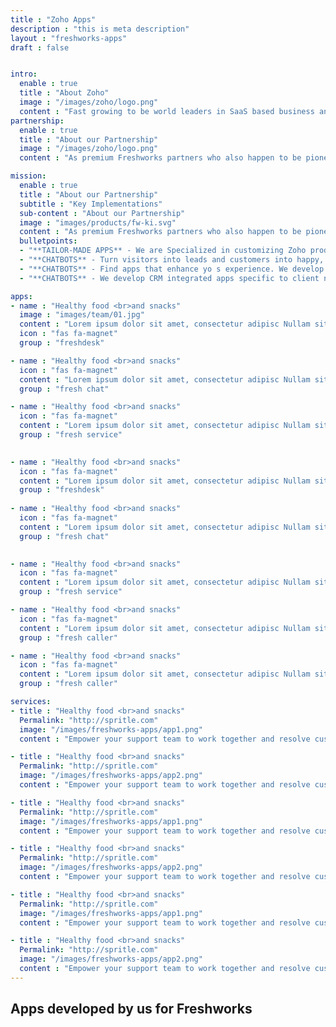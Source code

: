```yaml
---
title : "Zoho Apps"
description : "this is meta description"
layout : "freshworks-apps"
draft : false


intro:
  enable : true
  title : "About Zoho"
  image : "/images/zoho/logo.png"
  content : "Fast growing to be world leaders in SaaS based business and customer engagement solutions.<br> Freshworks is aiming to ease the entire lifecycle of business continuity and enhance workflow around sales, support, customer engagement and many more. Serving business of all sized ranging from enterprises to start ups."
partnership:
  enable : true
  title : "About our Partnership"
  image : "/images/zoho/logo.png"
  content : "As premium Freshworks partners who also happen to be pioneers in their partners program.<br> We enjoy the challenge of delivering solutions to an assortment of requirement domains. We are now beaming to be your best choice for Freshworks based custom development or marketplace plug-ins. Catch a glimpse of our portfolio."    

mission:
  enable : true
  title : "About our Partnership"
  subtitle : "Key Implementations"
  sub-content : "About our Partnership"
  image : "images/products/fw-ki.svg"
  content : "As premium Freshworks partners who also happen to be pioneers in their partners program, we enjoy the challenge of delivering solutions to an assortment of requirement domains. We are now beaming to be your best choice for Freshworks based custom development or marketplace plug-ins. Catch a glimpse of our portfolio."
  bulletpoints:
  - "**TAILOR-MADE APPS** - We are Specialized in customizing Zoho product THE WAY YOU SEE FIT. We deliver tailored features to your specific business needs."
  - "**CHATBOTS** - Turn visitors into leads and customers into happy, engaged users. We develop both decision tree and AI-driven chatbots.  "
  - "**CHATBOTS** - Find apps that enhance yo s experience. We develop and publish apps on the Freshworks marketplace that collaborates between multiple systems."
  - "**CHATBOTS** - We develop CRM integrated apps specific to client needs.All our apps developed through this partnership communicate through Zoho API and data."

apps:
- name : "Healthy food <br>and snacks"
  image : "images/team/01.jpg"
  content : "Lorem ipsum dolor sit amet, consectetur adipisc Nullam sit vel egestas in. Duis orci, suspendisse nec phasellus sapien natoque"
  icon : "fas fa-magnet"
  group : "freshdesk"

- name : "Healthy food <br>and snacks"
  icon : "fas fa-magnet"
  content : "Lorem ipsum dolor sit amet, consectetur adipisc Nullam sit vel egestas in. Duis orci, suspendisse nec phasellus sapien natoque"
  group : "fresh chat"

- name : "Healthy food <br>and snacks"
  icon : "fas fa-magnet"
  content : "Lorem ipsum dolor sit amet, consectetur adipisc Nullam sit vel egestas in. Duis orci, suspendisse nec phasellus sapien natoque"
  group : "fresh service"

    
- name : "Healthy food <br>and snacks"
  icon : "fas fa-magnet"
  content : "Lorem ipsum dolor sit amet, consectetur adipisc Nullam sit vel egestas in. Duis orci, suspendisse nec phasellus sapien natoque"
  group : "freshdesk"
    
- name : "Healthy food <br>and snacks"
  icon : "fas fa-magnet"
  content : "Lorem ipsum dolor sit amet, consectetur adipisc Nullam sit vel egestas in. Duis orci, suspendisse nec phasellus sapien natoque"
  group : "fresh chat"

    
- name : "Healthy food <br>and snacks"
  icon : "fas fa-magnet"
  content : "Lorem ipsum dolor sit amet, consectetur adipisc Nullam sit vel egestas in. Duis orci, suspendisse nec phasellus sapien natoque"
  group : "fresh service"

- name : "Healthy food <br>and snacks"
  icon : "fas fa-magnet"
  content : "Lorem ipsum dolor sit amet, consectetur adipisc Nullam sit vel egestas in. Duis orci, suspendisse nec phasellus sapien natoque"
  group : "fresh caller"

- name : "Healthy food <br>and snacks"
  icon : "fas fa-magnet"
  content : "Lorem ipsum dolor sit amet, consectetur adipisc Nullam sit vel egestas in. Duis orci, suspendisse nec phasellus sapien natoque"
  group : "fresh caller"

services:
- title : "Healthy food <br>and snacks"
  Permalink: "http://spritle.com"
  image: "/images/freshworks-apps/app1.png"
  content : "Empower your support team to work together and resolve customer issues faster."

- title : "Healthy food <br>and snacks"
  Permalink: "http://spritle.com"
  image: "/images/freshworks-apps/app2.png"
  content : "Empower your support team to work together and resolve customer issues faster."

- title : "Healthy food <br>and snacks"
  Permalink: "http://spritle.com"
  image: "/images/freshworks-apps/app1.png"
  content : "Empower your support team to work together and resolve customer issues faster."

- title : "Healthy food <br>and snacks"
  Permalink: "http://spritle.com"
  image: "/images/freshworks-apps/app2.png"
  content : "Empower your support team to work together and resolve customer issues faster."

- title : "Healthy food <br>and snacks"
  Permalink: "http://spritle.com"
  image: "/images/freshworks-apps/app1.png"
  content : "Empower your support team to work together and resolve customer issues faster."

- title : "Healthy food <br>and snacks"
  Permalink: "http://spritle.com"
  image: "/images/freshworks-apps/app2.png"
  content : "Empower your support team to work together and resolve customer issues faster."
---
```


## Apps developed **by us for Freshworks**
